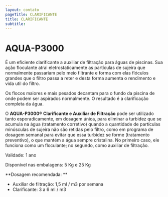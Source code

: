 ```yaml
---
layout: contato
pageTitle: CLARIFICANTE
title: CLARIFICANTE
subtitle: 
---
```


# **AQUA-P3000**

É um eficiente clarificante a auxiliar de filtração para águas de piscinas. Sua ação floculante atrai eletrostaticamente as partículas de sujeira que normalmente passariam pelo meio filtrante e forma com elas flóculos grandes que o filtro passa a reter e desta forma aumenta o rendimento e vida util do filtro. 

Os flocos maiores e mais pesados decantam para o fundo da piscina de onde podem ser aspirados normalmente. O resultado é a clarificação completa da água. 

O **AQUA-P3000® Clarificante e Auxiliar de Filtração** pode ser utilizado tanto esporadicamente, em dosagem única, para eliminar a turbidez que se acumula na água (tratamento corretivo) quando a quantidade de partículas minúsculas de sujeira não são retidas pelo filtro, como em programa de dosagem semanal para evitar que essa turbidez se forme (tratamento preventivo), o que mantém a água sempre cristalina. No primeiro caso, ele funciona como um floculante; no segundo, como auxiliar de filtração.

Validade: 1 ano 

Disponível nas embalagens: 5 Kg e 25 Kg

**Dosagem recomendada: **

- Auxiliar de filtração: 1,5 ml / m3 por semana
- Clarificante: 3 a 6 ml / m3 

